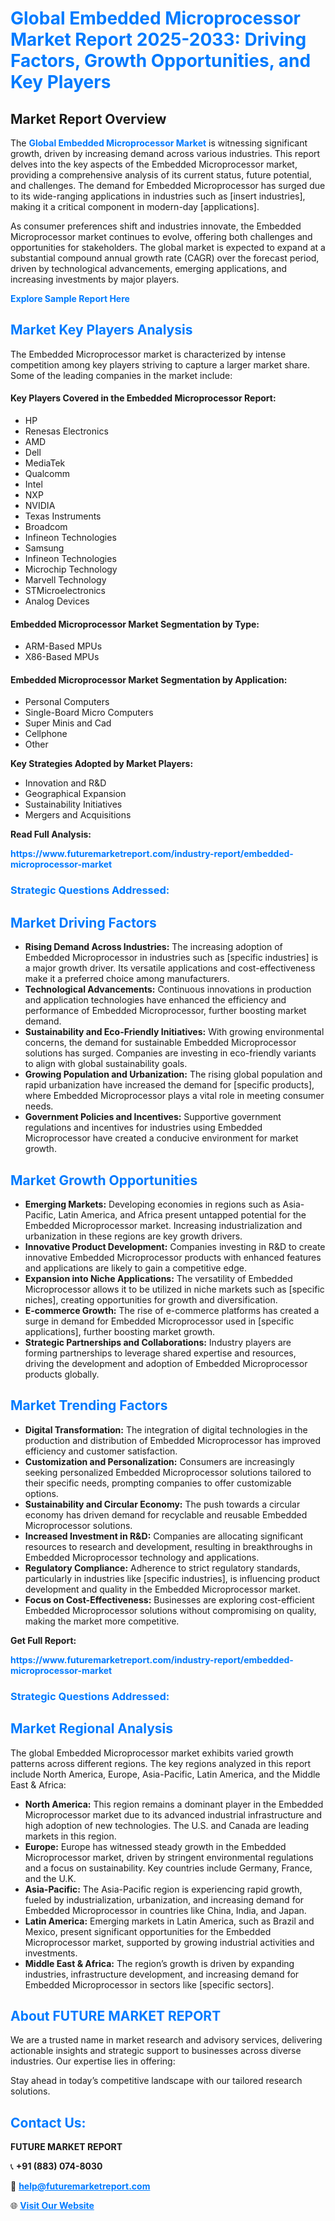 <h1 style="color: #007BFF;">Global Embedded Microprocessor Market Report 2025-2033: Driving Factors, Growth Opportunities, and Key Players</h1>

<section id="overview">
<h2>Market Report Overview</h2>
<p>The <a href="https://www.futuremarketreport.com/industry-report/embedded-microprocessor-market" style="color: #007BFF; text-decoration: none;"><strong>Global Embedded Microprocessor Market</strong></a> is witnessing significant growth, driven by increasing demand across various industries. This report delves into the key aspects of the Embedded Microprocessor market, providing a comprehensive analysis of its current status, future potential, and challenges. The demand for Embedded Microprocessor has surged due to its wide-ranging applications in industries such as [insert industries], making it a critical component in modern-day [applications].</p>
<p>As consumer preferences shift and industries innovate, the Embedded Microprocessor market continues to evolve, offering both challenges and opportunities for stakeholders. The global market is expected to expand at a substantial compound annual growth rate (CAGR) over the forecast period, driven by technological advancements, emerging applications, and increasing investments by major players.</p>
</section>

<section id="overview">
<p><a href="https://www.futuremarketreport.com/request-sample/reportId=115698" style="color: #007BFF; text-decoration: none;"><strong>Explore Sample Report Here</strong></a></p>
</section>

<section id="key-players">
<h2 style="color: #007BFF;">Market Key Players Analysis</h2>
<p>The Embedded Microprocessor market is characterized by intense competition among key players striving to capture a larger market share. Some of the leading companies in the market include:</p>
<h4>Key Players Covered in the Embedded Microprocessor Report:</h4>
<ul><li>HP</li><li>Renesas Electronics</li><li>AMD</li><li>Dell</li><li>MediaTek</li><li>Qualcomm</li><li>Intel</li><li>NXP</li><li>NVIDIA</li><li>Texas Instruments</li><li>Broadcom</li><li>Infineon Technologies</li><li>Samsung</li><li>Infineon Technologies</li><li>Microchip Technology</li><li>Marvell Technology</li><li>STMicroelectronics</li><li>Analog Devices</li></ul>
<h4>Embedded Microprocessor Market Segmentation by Type:</h4>
<ul><li>ARM-Based MPUs</li><li>X86-Based MPUs</li></ul>

<h4>Embedded Microprocessor Market Segmentation by Application:</h4>
<ul><li>Personal Computers</li><li>Single-Board Micro Computers</li><li>Super Minis and Cad</li><li>Cellphone</li><li>Other</li></ul>
<p><strong>Key Strategies Adopted by Market Players:</strong></p>
<ul>
<li>Innovation and R&D</li>
<li>Geographical Expansion</li>
<li>Sustainability Initiatives</li>
<li>Mergers and Acquisitions</li>
</ul>
</section>

<section>
<p><strong>Read Full Analysis: </strong></p><a href="https://www.futuremarketreport.com/industry-report/embedded-microprocessor-market" style="color: #007BFF; text-decoration: none;"><strong>https://www.futuremarketreport.com/industry-report/embedded-microprocessor-market</strong></a>
<h3 style="color: #007BFF;">Strategic Questions Addressed:</h3>
</section>

<section id="driving-factors">
<h2 style="color: #007BFF;">Market Driving Factors</h2>
<ul>
<li><strong>Rising Demand Across Industries:</strong> The increasing adoption of Embedded Microprocessor in industries such as [specific industries] is a major growth driver. Its versatile applications and cost-effectiveness make it a preferred choice among manufacturers.</li>
<li><strong>Technological Advancements:</strong> Continuous innovations in production and application technologies have enhanced the efficiency and performance of Embedded Microprocessor, further boosting market demand.</li>
<li><strong>Sustainability and Eco-Friendly Initiatives:</strong> With growing environmental concerns, the demand for sustainable Embedded Microprocessor solutions has surged. Companies are investing in eco-friendly variants to align with global sustainability goals.</li>
<li><strong>Growing Population and Urbanization:</strong> The rising global population and rapid urbanization have increased the demand for [specific products], where Embedded Microprocessor plays a vital role in meeting consumer needs.</li>
<li><strong>Government Policies and Incentives:</strong> Supportive government regulations and incentives for industries using Embedded Microprocessor have created a conducive environment for market growth.</li>
</ul>
</section>

<section id="growth-opportunities">
<h2 style="color: #007BFF;">Market Growth Opportunities</h2>
<ul>
<li><strong>Emerging Markets:</strong> Developing economies in regions such as Asia-Pacific, Latin America, and Africa present untapped potential for the Embedded Microprocessor market. Increasing industrialization and urbanization in these regions are key growth drivers.</li>
<li><strong>Innovative Product Development:</strong> Companies investing in R&D to create innovative Embedded Microprocessor products with enhanced features and applications are likely to gain a competitive edge.</li>
<li><strong>Expansion into Niche Applications:</strong> The versatility of Embedded Microprocessor allows it to be utilized in niche markets such as [specific niches], creating opportunities for growth and diversification.</li>
<li><strong>E-commerce Growth:</strong> The rise of e-commerce platforms has created a surge in demand for Embedded Microprocessor used in [specific applications], further boosting market growth.</li>
<li><strong>Strategic Partnerships and Collaborations:</strong> Industry players are forming partnerships to leverage shared expertise and resources, driving the development and adoption of Embedded Microprocessor products globally.</li>
</ul>
</section>

<section id="trending-factors">
<h2 style="color: #007BFF;">Market Trending Factors</h2>
<ul>
<li><strong>Digital Transformation:</strong> The integration of digital technologies in the production and distribution of Embedded Microprocessor has improved efficiency and customer satisfaction.</li>
<li><strong>Customization and Personalization:</strong> Consumers are increasingly seeking personalized Embedded Microprocessor solutions tailored to their specific needs, prompting companies to offer customizable options.</li>
<li><strong>Sustainability and Circular Economy:</strong> The push towards a circular economy has driven demand for recyclable and reusable Embedded Microprocessor solutions.</li>
<li><strong>Increased Investment in R&D:</strong> Companies are allocating significant resources to research and development, resulting in breakthroughs in Embedded Microprocessor technology and applications.</li>
<li><strong>Regulatory Compliance:</strong> Adherence to strict regulatory standards, particularly in industries like [specific industries], is influencing product development and quality in the Embedded Microprocessor market.</li>
<li><strong>Focus on Cost-Effectiveness:</strong> Businesses are exploring cost-efficient Embedded Microprocessor solutions without compromising on quality, making the market more competitive.</li>
</ul>
</section>

<section>
<p><strong>Get Full Report: </strong></p><a href="https://www.futuremarketreport.com/industry-report/embedded-microprocessor-market" style="color: #007BFF; text-decoration: none;"><strong>https://www.futuremarketreport.com/industry-report/embedded-microprocessor-market</strong></a>
<h3 style="color: #007BFF;">Strategic Questions Addressed:</h3>
</section>


<section id="regional-analysis">
<h2 style="color: #007BFF;">Market Regional Analysis</h2>
<p>The global Embedded Microprocessor market exhibits varied growth patterns across different regions. The key regions analyzed in this report include North America, Europe, Asia-Pacific, Latin America, and the Middle East & Africa:</p>
<ul>
<li><strong>North America:</strong> This region remains a dominant player in the Embedded Microprocessor market due to its advanced industrial infrastructure and high adoption of new technologies. The U.S. and Canada are leading markets in this region.</li>
<li><strong>Europe:</strong> Europe has witnessed steady growth in the Embedded Microprocessor market, driven by stringent environmental regulations and a focus on sustainability. Key countries include Germany, France, and the U.K.</li>
<li><strong>Asia-Pacific:</strong> The Asia-Pacific region is experiencing rapid growth, fueled by industrialization, urbanization, and increasing demand for Embedded Microprocessor in countries like China, India, and Japan.</li>
<li><strong>Latin America:</strong> Emerging markets in Latin America, such as Brazil and Mexico, present significant opportunities for the Embedded Microprocessor market, supported by growing industrial activities and investments.</li>
<li><strong>Middle East & Africa:</strong> The region’s growth is driven by expanding industries, infrastructure development, and increasing demand for Embedded Microprocessor in sectors like [specific sectors].</li>
</ul>
</section>

<footer>
<h2 style="color: #007BFF;">About FUTURE MARKET REPORT</h2>
<p>We are a trusted name in market research and advisory services, delivering actionable insights and strategic support to businesses across diverse industries. Our expertise lies in offering:</p>

<p>Stay ahead in today’s competitive landscape with our tailored research solutions.</p>

<h2 style="color: #007BFF;">Contact Us:</h2>
<p><strong>FUTURE MARKET REPORT</strong></p>
<p>📞 <strong>+91 (883) 074-8030</strong></p>
<p>📧 <strong><a href="mailto:help@futuremarketreport.com" style="color: #007BFF;">help@futuremarketreport.com</a></strong></p>
<p>🌐 <strong><a href="https://www.futuremarketreport.com/" style="color: #007BFF;">Visit Our Website</a></strong></p>
</footer>